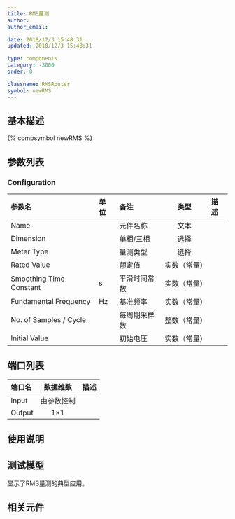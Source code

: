 ```yaml
---
title: RMS量测
author: 
author_email:

date: 2018/12/3 15:48:31
updated: 2018/12/3 15:48:31

type: components
category: -3000
order: 0

classname: RMSRouter
symbol: newRMS
---
```

## 基本描述
{% compsymbol newRMS %}

## 参数列表
### Configuration
| 参数名 | 单位 | 备注 | 类型 | 描述 |
| :--- | :--- | :--- | :--: | :--- |
| Name |  | 元件名称 | 文本 |  |
| Dimension |  | 单相/三相 | 选择 |  |
| Meter Type |  | 量测类型 | 选择 |  |
| Rated Value |  | 额定值 | 实数（常量） |  |
| Smoothing Time Constant | s | 平滑时间常数 | 实数（常量） |  |
| Fundamental Frequency | Hz | 基准频率 | 实数（常量） |  |
| No. of Samples / Cycle |  | 每周期采样数 | 整数（常量） |  |
| Initial Value |  | 初始电压 | 实数（常量） |  |


## 端口列表

| 端口名 | 数据维数 | 描述 |
| :--- | :--:  | :--- |
| Input | 由参数控制 | |                   
| Output | 1×1 | |                   

## 使用说明


## 测试模型
[<test name>](<test link>)显示了RMS量测的典型应用。

## 相关元件


